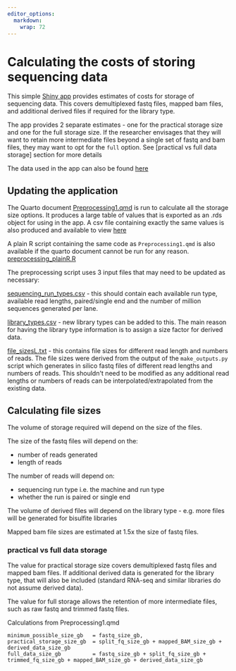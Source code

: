 ```yaml
---
editor_options: 
  markdown: 
    wrap: 72
---
```


# Calculating the costs of storing sequencing data

This simple [Shiny
app](https://www.bioinformatics.babraham.ac.uk/shiny/sequencing_costs/ "storage costs Shiny app")
provides estimates of costs for storage of sequencing data. This covers
demultiplexed fastq files, mapped bam files, and additional derived
files if required for the library type.

The app provides 2 separate estimates - one for the practical storage
size and one for the full storage size. If the researcher envisages that
they will want to retain more intermediate files beyond a single set of
fastq and bam files, they may want to opt for the `full` option. See
[practical vs full data storage] section for more details

The data used in the app can also be found
[here](data/all_run_costs.csv)

## Updating the application

The Quarto document
[Preprocessing1.qmd](preprocessing/Preprocessing1.qmd) is run to
calculate all the storage size options. It produces a large table of
values that is exported as an .rds object for using in the app. A csv
file containing exactly the same values is also produced and available
to view [here](data/all_run_costs.csv)

A plain R script containing the same code as `Preprocessing1.qmd` is
also available if the quarto document cannot be run for any reason.
[preprocessing_plainR.R](preprocessing/preprocessing_plainR.R)

The preprocessing script uses 3 input files that may need to be updated
as necessary:

[sequencing_run_types.csv](preprocessing/sequencing_run_types.csv) -
this should contain each available run type, available read lengths,
paired/single end and the number of million sequences generated per
lane.

[library_types.csv](preprocessing/library_types.csv) - new library types
can be added to this. The main reason for having the library type
information is to assign a size factor for derived data.

[file_sizesL.txt](file_sizesL.txt) - this contains file sizes for
different read length and numbers of reads. The file sizes were derived
from the output of the `make_outputs.py` script which generates in
silico fastq files of different read lengths and numbers of reads. This
shouldn't need to be modified as any additional read lengths or numbers
of reads can be interpolated/extrapolated from the existing data.

## Calculating file sizes

The volume of storage required will depend on the size of the files.

The size of the fastq files will depend on the:

-   number of reads generated
-   length of reads

The number of reads will depend on:

-   sequencing run type i.e. the machine and run type
-   whether the run is paired or single end

The volume of derived files will depend on the library type - e.g. more
files will be generated for bisulfite libraries

Mapped bam file sizes are estimated at 1.5x the size of fastq files.

### practical vs full data storage

The value for practical storage size covers demultiplexed fastq files
and mapped bam files. If additional derived data is generated for the
library type, that will also be included (standard RNA-seq and similar
libraries do not assume derived data).

The value for full storage allows the retention of more intermediate
files, such as raw fastq and trimmed fastq files.

Calculations from Preprocessing1.qmd

```         
minimum_possible_size_gb   = fastq_size_gb,
practical_storage_size_gb  = split_fq_size_gb + mapped_BAM_size_gb + derived_data_size_gb
full_data_size_gb          = fastq_size_gb + split_fq_size_gb + trimmed_fq_size_gb + mapped_BAM_size_gb + derived_data_size_gb
```
